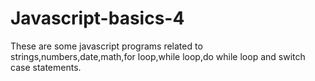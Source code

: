 # Javascript-basics-4
These are some javascript programs related to strings,numbers,date,math,for loop,while loop,do while loop and switch case statements.
